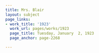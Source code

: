 ```yaml
---
title: Mrs. Blair
layout: subject
page_links:
- work_title: '1923'
  work_url: pages/works/1923
  page_title: Tuesday, January  2, 1923
  page_anchor: page-2268

---
```

